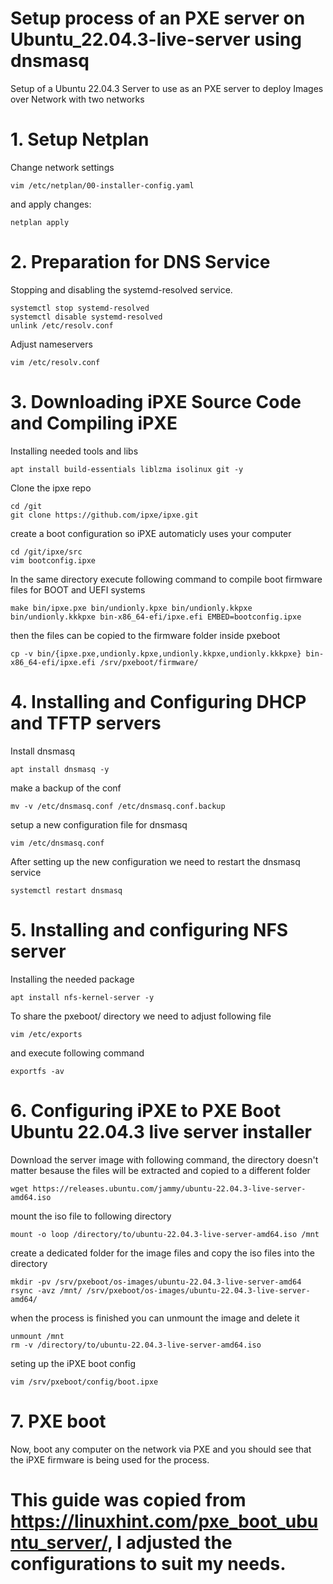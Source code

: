 # Setup process of an PXE server on Ubuntu_22.04.3-live-server using dnsmasq
Setup of a Ubuntu 22.04.3 Server to use as an PXE server to deploy Images over Network with two networks

#  1. Setup Netplan

   Change network settings
   ````
   vim /etc/netplan/00-installer-config.yaml
   ````
   and apply changes:
   ````
   netplan apply
   ````

#  2. Preparation for DNS Service

   Stopping and disabling the systemd-resolved service.
   ````
   systemctl stop systemd-resolved
   systemctl disable systemd-resolved
   unlink /etc/resolv.conf
   ````

   Adjust nameservers
   ````
   vim /etc/resolv.conf
   ````


#  3. Downloading iPXE Source Code and Compiling iPXE

   Installing needed tools and libs
   ````
   apt install build-essentials liblzma isolinux git -y
   ````

   Clone the ipxe repo

   ````
   cd /git
   git clone https://github.com/ipxe/ipxe.git
   ````

   create a boot configuration so iPXE automaticly uses your computer

   ````
   cd /git/ipxe/src
   vim bootconfig.ipxe
   ````

   In the same directory execute following command to compile  boot firmware files for BOOT and UEFI systems

   ````
   make bin/ipxe.pxe bin/undionly.kpxe bin/undionly.kkpxe bin/undionly.kkkpxe bin-x86_64-efi/ipxe.efi EMBED=bootconfig.ipxe
   ````
   then the files can be copied to the firmware folder inside pxeboot
   ````
   cp -v bin/{ipxe.pxe,undionly.kpxe,undionly.kkpxe,undionly.kkkpxe} bin-x86_64-efi/ipxe.efi /srv/pxeboot/firmware/
   ````

#  4. Installing and Configuring DHCP and TFTP servers

   Install dnsmasq
   ````
   apt install dnsmasq -y
   ````

   make a backup of the conf
   ````
   mv -v /etc/dnsmasq.conf /etc/dnsmasq.conf.backup
   ````

   setup a new configuration file for dnsmasq
   ````
   vim /etc/dnsmasq.conf
   ````

   After setting up the new configuration we need to restart the dnsmasq service
   ````
   systemctl restart dnsmasq
   ````

#  5. Installing and configuring NFS server

   Installing the needed package
   ````
   apt install nfs-kernel-server -y
   ````

   To share the pxeboot/ directory we need to adjust following file
   ````
   vim /etc/exports
   ````
   and execute following command
   ````
   exportfs -av
   ````

# 6. Configuring iPXE to PXE Boot Ubuntu 22.04.3 live server installer

   Download the server image with following command, the directory doesn't matter besause the files will be extracted and copied to a different folder
   ````
   wget https://releases.ubuntu.com/jammy/ubuntu-22.04.3-live-server-amd64.iso
   ````

   mount the iso file to following directory
   ````
   mount -o loop /directory/to/ubuntu-22.04.3-live-server-amd64.iso /mnt
   ````

   create a dedicated folder for the image files and copy the iso files into the directory
   ````
   mkdir -pv /srv/pxeboot/os-images/ubuntu-22.04.3-live-server-amd64
   rsync -avz /mnt/ /srv/pxeboot/os-images/ubuntu-22.04.3-live-server-amd64/
   ````
   when the process is finished you can unmount the image and delete it
   ````
   unmount /mnt
   rm -v /directory/to/ubuntu-22.04.3-live-server-amd64.iso
   ````

   seting up the iPXE boot config
   ````
   vim /srv/pxeboot/config/boot.ipxe
   ````

#  7. PXE boot

   Now, boot any computer on the network via PXE and you should see that the iPXE firmware is being used for the process.


# This guide was copied from https://linuxhint.com/pxe_boot_ubuntu_server/, I adjusted the configurations to suit my needs.

